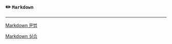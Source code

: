 ### ✏️ `Markdown`

***

[Markdown 문법](https://github.com/han-gaeul/TIL/blob/master/markdown/markdown/markdown.md)

[Markdown 실습](https://github.com/han-gaeul/TIL/blob/master/markdown/markdown/markdown_practice.md)

